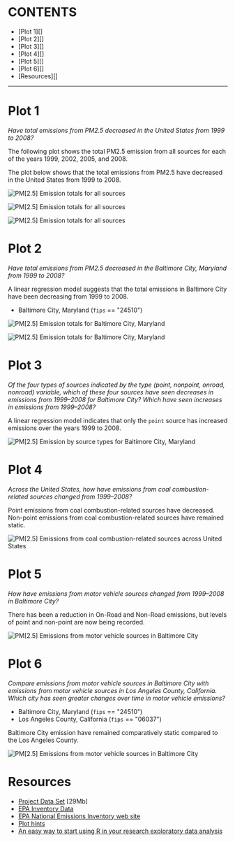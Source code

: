 CONTENTS
========

* [Plot 1][]
* [Plot 2][]
* [Plot 3][]
* [Plot 4][]
* [Plot 5][]
* [Plot 6][]
* [Resources][]

-----

Plot 1
======

*Have total emissions from PM2.5 decreased in the United States from 1999 to
2008?*

The following plot shows the total PM2.5 emission from all sources for each of
the years 1999, 2002, 2005, and 2008.

The plot below shows that the total emissions from PM2.5 have decreased in the
United States from 1999 to 2008.

![PM[2.5] Emission totals for all sources](plot1.png)

![PM[2.5] Emission totals for all sources](plot1-1.png)

![PM[2.5] Emission totals for all sources](plot1-2.png)

Plot 2
======

*Have total emissions from PM2.5 decreased in the Baltimore City,
Maryland from 1999 to 2008?*

A linear regression model suggests that the total emissions in Baltimore City
have been decreasing from 1999 to 2008.

* Baltimore City, Maryland (`fips` == "24510")

![PM[2.5] Emission totals for Baltimore City, Maryland](plot2.png)

![PM[2.5] Emission totals for Baltimore City, Maryland](plot2-1.png)

Plot 3
======

*Of the four types of sources indicated by the type (point, nonpoint, onroad,
nonroad) variable, which of these four sources have seen decreases in emissions
from 1999–2008 for Baltimore City? Which have seen increases in emissions from
1999–2008?*

A linear regression model indicates that only the `point` source has
increased emissions over the years 1999 to 2008.

![PM[2.5] Emission by source types for Baltimore City, Maryland](plot3.png)

Plot 4
======

*Across the United States, how have emissions from coal combustion-related
sources changed from 1999–2008?*

Point emissions from coal combustion-related sources have decreased. Non-point
emissions from coal combustion-related sources have remained static.

![PM[2.5] Emissions from coal combustion-related sources across United States](plot4.png)

Plot 5
======

*How have emissions from motor vehicle sources changed from 1999–2008 in
Baltimore City?*

There has been a reduction in On-Road and Non-Road emissions, but levels of
point and non-point are now being recorded.

![PM[2.5] Emissions from motor vehicle sources in Baltimore City](plot5.png)

Plot 6
======

*Compare emissions from motor vehicle sources in Baltimore City with emissions
from motor vehicle sources in Los Angeles County, California. Which city has
seen greater changes over time in motor vehicle emissions?*

* Baltimore City, Maryland (`fips` == "24510")
* Los Angeles County, California (`fips` == "06037")

Baltimore City emission have remained comparatively static compared to the Los
Angeles County.

![PM[2.5] Emissions from motor vehicle sources in Baltimore City](plot6.png)

Resources
=========

* [Project Data Set](https://d396qusza40orc.cloudfront.net/exdata%2Fdata%2FNEI_data.zip) [29Mb]
* [EPA Inventory Data](http://www.epa.gov/ttn/chief/net/2002inventory.html#inventorydata)
* [EPA National Emissions Inventory web site](http://www.epa.gov/ttn/chief/eiinformation.html)
* [Plot hints](https://www.stat.auckland.ac.nz/~paul/RGraphics/chapter3.html)
* [An easy way to start using R in your research exploratory data analysis](http://bitesizebio.com/19666/an-easy-way-to-start-using-r-in-your-research-exploratory-data-analysis/)